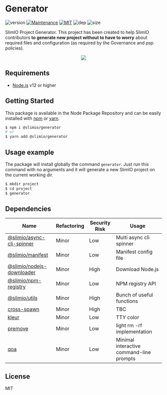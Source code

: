 # Generator
![version](https://img.shields.io/badge/dynamic/json.svg?url=https://raw.githubusercontent.com/SlimIO/Generator/master/package.json&query=$.version&label=Version)
[![Maintenance](https://img.shields.io/badge/Maintained%3F-yes-green.svg)](https://github.com/SlimIO/Generator/commit-activity)
[![MIT](https://img.shields.io/github/license/Naereen/StrapDown.js.svg)](https://github.com/SlimIO/Generator/blob/master/LICENSE)
![dep](https://img.shields.io/david/SlimIO/Generator.svg)
![size](https://img.shields.io/github/languages/code-size/SlimIO/Generator.svg)

SlimIO Project Generator. This project has been created to help SlimIO contributors **to generate new project without to have to worry** about required files and configuration (as required by the Governance and psp policies).

<p align="center">
    <img src="https://i.imgur.com/kGzMr74.png">
</p>

## Requirements
- [Node.js](https://nodejs.org/en/) v12 or higher

## Getting Started
This package is available in the Node Package Repository and can be easily installed with [npm](https://docs.npmjs.com/getting-started/what-is-npm) or [yarn](https://yarnpkg.com).

```bash
$ npm i @slimio/generator
# or
$ yarn add @slimio/generator
```

## Usage example
The package will install globally the command `generator`. Just run this command with no arguments and it will generate a new SlimIO project on the current working dir.

```bash
$ mkdir project
$ cd project
$ generator
```

## Dependencies

|Name|Refactoring|Security Risk|Usage|
|---|---|---|---|
|[@slimio/async-cli-spinner](https://github.com/SlimIO/Async-cli-spinner)|Minor|Low|Multi async cli spinner|
|[@slimio/manifest](https://github.com/SlimIO/Manifester#readme)|Minor|Low|Manifest config file|
|[@slimio/nodejs-downloader](https://github.com/SlimIO/nodejs-downloader#readme)|Minor|High|Download Node.js|
|[@slimio/npm-registry](https://github.com/SlimIO/npm-registry#readme)|Minor|Low|NPM registry API|
|[@slimio/utils](https://github.com/SlimIO/Utils#readme)|Minor|High|Bunch of useful functions|
|[cross-spawn](https://github.com/moxystudio/node-cross-spawn)|Minor|High|TBC|
|[kleur](https://github.com/lukeed/kleur)|Minor|Low|TTY color|
|[premove](https://github.com/lukeed/premove#readme)|Minor|Low|light rm -rf implementation|
|[qoa](https://github.com/klaussinani/qoa#readme)|Minor|Low|Minimal interactive command-line prompts|

## License
MIT
